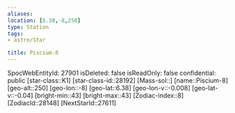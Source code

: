 ```yaml
---
aliases: 
location: [6.38,-8,250]
type: Station
tags:
- astro/Star

title: Piscium-8
---
```

SpocWebEntityId: 27901
isDeleted: false
isReadOnly: false
confidential: public
[star-class::K1]
[star-class-id::28192]
[Mass-sol::]
[name::Piscium-8]
[geo-alt::250]
[geo-lon::-8]
[geo-lat::6.38]
[geo-lon-v::-0.008]
[geo-lat-v::-0.04]
[bright-min::43]
[bright-max::43]
[Zodiac-index::8]
[ZodiacId::28148]
[NextStarId::27611]



